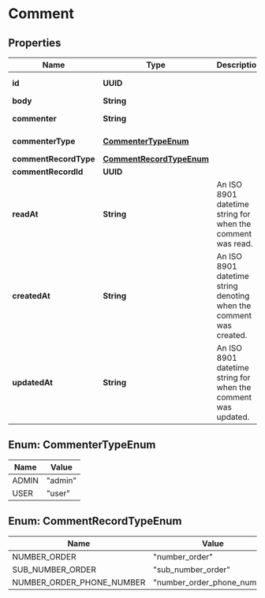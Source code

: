 

# Comment


## Properties

Name | Type | Description | Notes
------------ | ------------- | ------------- | -------------
**id** | **UUID** |  |  [optional] [readonly]
**body** | **String** |  |  [optional]
**commenter** | **String** |  |  [optional] [readonly]
**commenterType** | [**CommenterTypeEnum**](#CommenterTypeEnum) |  |  [optional] [readonly]
**commentRecordType** | [**CommentRecordTypeEnum**](#CommentRecordTypeEnum) |  |  [optional]
**commentRecordId** | **UUID** |  |  [optional]
**readAt** | **String** | An ISO 8901 datetime string for when the comment was read. |  [optional] [readonly]
**createdAt** | **String** | An ISO 8901 datetime string denoting when the comment was created. |  [optional] [readonly]
**updatedAt** | **String** | An ISO 8901 datetime string for when the comment was updated. |  [optional] [readonly]



## Enum: CommenterTypeEnum

Name | Value
---- | -----
ADMIN | &quot;admin&quot;
USER | &quot;user&quot;



## Enum: CommentRecordTypeEnum

Name | Value
---- | -----
NUMBER_ORDER | &quot;number_order&quot;
SUB_NUMBER_ORDER | &quot;sub_number_order&quot;
NUMBER_ORDER_PHONE_NUMBER | &quot;number_order_phone_number&quot;



